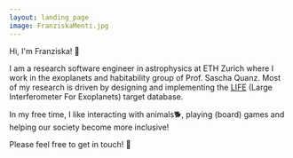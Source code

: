 ```yaml
---
layout: landing_page
image: FranziskaMenti.jpg
---
```


Hi, I'm Franziska! 👋

I am a research software engineer in astrophysics at ETH Zurich where I work in the exoplanets and habitability group of Prof. Sascha Quanz.
Most of my research is driven by designing and implementing the [LIFE](https://life-space-mission.com/) (Large Interferometer For Exoplanets) target database.

In my free time, I like interacting with animals🐕, playing (board) games and helping our society become more inclusive!

Please feel free to get in touch! 📧
